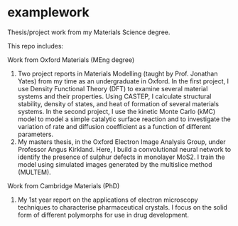 # examplework
Thesis/project work from my Materials Science degree. 

This repo includes:

Work from Oxford Materials (MEng degree)
1. Two project reports in Materials Modelling (taught by Prof. Jonathan Yates) from my time as an undergraduate in Oxford. In the first project, I use Density Functional Theory (DFT) to examine several material systems and their properties. Using CASTEP, I calculate structural stability, density of states, and heat of formation of several materials systems. In the second project, I use the kinetic Monte Carlo (kMC) model to model a simple catalytic surface reaction and to investigate the variation of rate and diffusion coefficient as a function of different parameters.
2. My masters thesis, in the Oxford Electron Image Analysis Group, under Professor Angus Kirkland. Here, I build a convolutional neural network to identify the presence of sulphur defects in monolayer MoS2. I train the model using simulated images generated by the multislice method (MULTEM).

Work from Cambridge Materials (PhD)
1. My 1st year report on the applications of electron microscopy techniques to characterise pharmaceutical crystals. I focus on the solid form of different polymorphs for use in drug development.

